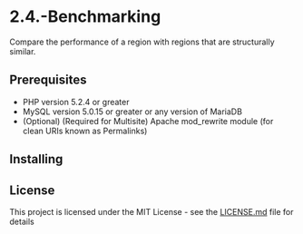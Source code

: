 # 2.4.-Benchmarking
Compare the performance of a region with regions that are structurally similar. 

## Prerequisites
- PHP version 5.2.4 or greater
- MySQL version 5.0.15 or greater or any version of MariaDB
- (Optional) (Required for Multisite) Apache mod_rewrite module (for clean URIs known as Permalinks)


## Installing


## License
This project is licensed under the MIT License - see the [LICENSE.md](https://opensource.org/licenses/MIT) file for details

